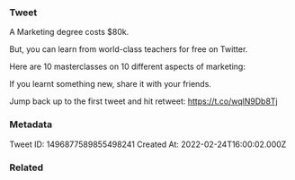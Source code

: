 ### Tweet
A Marketing degree costs $80k.

But, you can learn from world-class teachers for free on Twitter.

Here are 10 masterclasses on 10 different aspects of marketing:

If you learnt something new, share it with your friends.

Jump back up to the first tweet and hit retweet:
https://t.co/wqlN9Db8Tj

### Metadata
Tweet ID: 1496877589855498241
Created At: 2022-02-24T16:00:02.000Z

### Related

